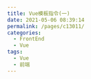 ```yaml
---
title: Vue模板指令(一)
date: 2021-05-06 08:39:14
permalink: /pages/c13011/
categories:
  - FrontEnd
  - Vue
tags:
  - Vue
  - 前端
---
```

